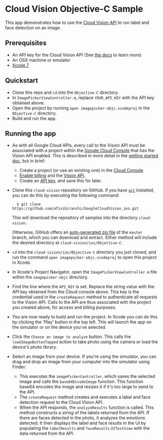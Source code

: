 # Cloud Vision Objective-C Sample

This app demonstrates how to use the [Cloud Vision API](https://cloud.google.com/vision/) to run label and face detection on an image.

## Prerequisites
- An API key for the Cloud Vision API (See
  [the docs][getting-started] to learn more)
- An OSX machine or emulator
- [Xcode 7][xcode]

## Quickstart
- Clone this repo and `cd` into the `Objective-C` directory.
- In `ImagePickerViewController.m`, replace `YOUR_API_KEY` with the API key obtained above.
- Open the project by running `open imagepicker-objc.xcodeproj` in the `Objective-C` directory.
- Build and run the app.


## Running the app

- As with all Google Cloud APIs, every call to the Vision API must be associated
  with a project within the [Google Cloud Console][cloud-console] that has the
  Vision API enabled. This is described in more detail in the [getting started
  doc][getting-started], but in brief:
  - Create a project (or use an existing one) in the [Cloud
    Console][cloud-console]
  - [Enable billing][billing] and the [Vision API][enable-vision].
  - Create an [API key][api-key], and save this for later.

- Clone this `cloud-vision` repository on GitHub. If you have [`git`][git] installed, you can do this by executing the following command:

        $ git clone https://github.com/afixibiranchi/GoogleCloudVision_ios.git

    This will download the repository of samples into the directory
    `cloud-vision`.

    Otherwise, GitHub offers an [auto-generated zip file][vision-zip] of the
    `master` branch, which you can download and extract. Either method will include the desired directory at
    `cloud-vision/ios/Objective-C`.

- `cd` into the `cloud-vision/ios/Objective-C` directory you just cloned, and run the command `open imagepicker-objc.xcodeproj` to open this project in Xcode.

- In Xcode's Project Navigator, open the `ImagePickerViewController.m` file within the `imagepicker-objc` directory.

- Find the line where the `API_KEY` is set. Replace the string value with the API key obtained from the Cloud console above. This key is the credential used in the `createRequest` method to authenticate all requests to the Vision API. Calls to the API are thus associated with the project you created above, for access and billing purposes.

- You are now ready to build and run the project. In Xcode you can do this by clicking the 'Play' button in the top left. This will launch the app on the simulator or on the device you've selected.

- Click the `Choose an image to analyze` button. This calls the `loadImageButtonTapped` action to take photo using the camera or load the device's photo library.

- Select an image from your device. If you're using the simulator, you can drag and drop an image from your computer into the simulator using Finder.
	- This executes the `imagePickerController`, which saves the selected image and calls the `base64EncodeImage` function. This function base64 encodes the image and resizes it if it's too large to send to the API.
	- The `createRequest` method creates and executes a label and face detection request to the Cloud Vision API.
	- When the API responds, the `analyzeResults` function is called. This method constructs a string of the labels returned from the API. If there are faces detected in the photo, it analyzes the emotions detected. It then displays the label and face results in the UI by populating the `labelResults` and `faceResults` `UITextView` with the data returned from the API.

[vision-zip]: https://github.com/GoogleCloudPlatform/cloud-vision/archive/master.zip
[getting-started]: https://cloud.google.com/vision/docs/getting-started
[cloud-console]: https://console.cloud.google.com
[git]: https://git-scm.com/
[xcode]: https://developer.apple.com/xcode/
[billing]: https://console.cloud.google.com/billing?project=_
[enable-vision]: https://console.cloud.google.com/apis/api/vision.googleapis.com/overview?project=_
[api-key]: https://console.cloud.google.com/apis/credentials?project=_
